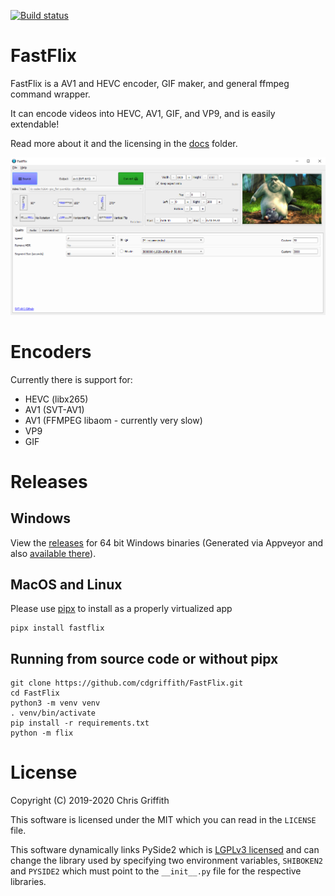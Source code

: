 [![Build status](https://ci.appveyor.com/api/projects/status/208k29cvoq8xwf8j/branch/master?svg=true)](https://ci.appveyor.com/project/cdgriffith/fastflix/branch/master)

# FastFlix

FastFlix is a AV1 and HEVC encoder, GIF maker, and general ffmpeg command wrapper.

It can encode videos into HEVC, AV1, GIF, and VP9, and is easily extendable!

Read more about it and the licensing in the [docs](docs/README.md) folder.

![preview](https://raw.githubusercontent.com/cdgriffith/binary-files/fast-flix/media/fastflix/2.0.0/main.png)


# Encoders

Currently there is support for:

* HEVC (libx265)
* AV1 (SVT-AV1)
* AV1 (FFMPEG libaom - currently very slow)
* VP9
* GIF


# Releases

## Windows
View the [releases](https://github.com/cdgriffith/FastFlix/releases) for 64 bit Windows binaries (Generated via Appveyor and also [available there](https://ci.appveyor.com/project/cdgriffith/fastflix)).

## MacOS and Linux

Please use [pipx](https://pipxproject.github.io/pipx/installation/) to install as a properly virtualized app

```
pipx install fastflix
```

## Running from source code or without pipx

```
git clone https://github.com/cdgriffith/FastFlix.git
cd FastFlix
python3 -m venv venv
. venv/bin/activate
pip install -r requirements.txt
python -m flix
```

# License

Copyright (C) 2019-2020 Chris Griffith

This software is licensed under the MIT which you can read in the `LICENSE` file.

This software dynamically links PySide2 which is [LGPLv3 licensed](https://doc.qt.io/qt-5/lgpl.html) and can change the
library used by specifying two environment variables, `SHIBOKEN2` and `PYSIDE2` which must point to the `__init__.py` file for the respective libraries.

